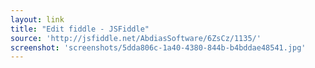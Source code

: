 ```yaml
---
layout: link
title: "Edit fiddle - JSFiddle"
source: 'http://jsfiddle.net/AbdiasSoftware/6ZsCz/1135/'
screenshot: 'screenshots/5dda806c-1a40-4380-844b-b4bddae48541.jpg'
---
```


